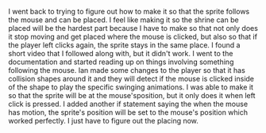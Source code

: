 I went back to trying to figure out how to make it so that the sprite follows the mouse and can be placed. I feel like making it so the shrine can be placed will be the hardest part because I have to make so that not only does it stop moving and get placed where the mouse is clicked, but also so that if the player left clicks again, the sprite stays in the same place. I found a short video that I followed along with, but it didn't work. I went to the documentation and started reading up on things involving something following the mouse. Ian made some changes to the player so that it has collision shapes around it and they will detect if the mouse is clicked inside of the shape to play the specific swinging animations. I was able to make it so that the sprite will be at the mouse'sposition, but it only does it when left click is pressed. I added another if statement saying the when the mouse has motion, the sprite's position will be set to the mouse's position which worked perfectly. I just have to figure out the placing now. 
